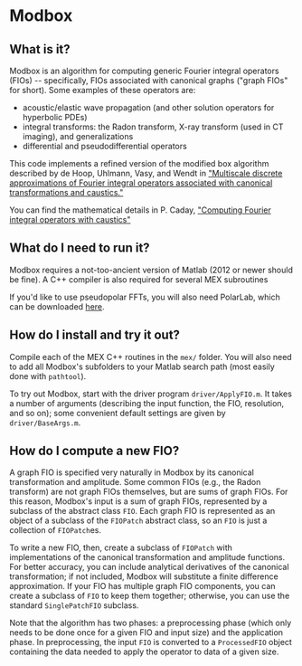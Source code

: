 # Modbox

## What is it?
Modbox is an algorithm for computing generic Fourier integral operators (FIOs) -- specifically, FIOs associated with canonical graphs ("graph FIOs" for short).
Some examples of these operators are:
* acoustic/elastic wave propagation (and other solution operators for hyperbolic PDEs)
* integral transforms: the Radon transform, X-ray transform (used in CT imaging), and generalizations
* differential and pseudodifferential operators

This code implements a refined version of the modified box algorithm described by de Hoop, Uhlmann, Vasy, and Wendt in ["Multiscale discrete approximations of Fourier integral operators associated with canonical transformations and caustics."](http://epubs.siam.org/doi/abs/10.1137/120889642)

You can find the mathematical details in P. Caday, ["Computing Fourier integral operators with caustics"](http://iopscience.iop.org/article/10.1088/0266-5611/32/12/125001/meta)

## What do I need to run it?
Modbox requires a not-too-ancient version of Matlab (2012 or newer should be fine). A C++ compiler is also required for several MEX subroutines

If you'd like to use pseudopolar FFTs, you will also need PolarLab, which can be downloaded [here](http://www.cs.technion.ac.il/~elad/software/).

## How do I install and try it out?
Compile each of the MEX C++ routines in the `mex/` folder. You will also need to add all Modbox's subfolders to your Matlab search path (most easily done with `pathtool`).

To try out Modbox, start with the driver program `driver/ApplyFIO.m`. It takes a number of arguments (describing the input function, the FIO, resolution, and so on); some convenient default settings are given by `driver/BaseArgs.m`.


## How do I compute a new FIO?
A graph FIO is specified very naturally in Modbox by its canonical transformation and amplitude. 
Some common FIOs (e.g., the Radon transform) are not graph FIOs themselves, but are sums of graph FIOs.
For this reason, Modbox's input is a sum of graph FIOs, represented by a subclass of the abstract class `FIO`.
Each graph FIO is represented as an object of a subclass of the `FIOPatch` abstract class, so an `FIO` is just a collection of `FIOPatch`es.

To write a new FIO, then, create a subclass of `FIOPatch` with implementations of the canonical transformation and amplitude functions.
For better accuracy, you can include analytical derivatives of the canonical transformation; if not included, Modbox will substitute a
finite difference approximation.
If your FIO has multiple graph FIO components, you can create a subclass of `FIO` to keep them together; otherwise, you can use the standard `SinglePatchFIO` subclass.

Note that the algorithm has two phases: a preprocessing phase (which only needs to be done once for a given FIO and input size) and the application phase.
In preprocessing, the input `FIO` is converted to a `ProcessedFIO` object containing the data needed to apply the operator to data of a given size.
